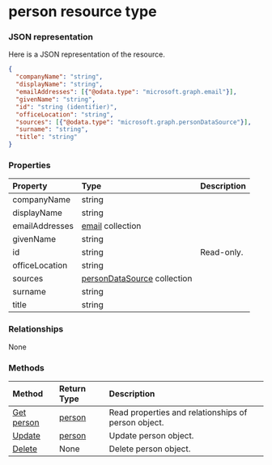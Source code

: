 # person resource type



### JSON representation

Here is a JSON representation of the resource.

<!-- {
  "blockType": "resource",
  "optionalProperties": [

  ],
  "@odata.type": "microsoft.graph.person"
}-->

```json
{
  "companyName": "string",
  "displayName": "string",
  "emailAddresses": [{"@odata.type": "microsoft.graph.email"}],
  "givenName": "string",
  "id": "string (identifier)",
  "officeLocation": "string",
  "sources": [{"@odata.type": "microsoft.graph.personDataSource"}],
  "surname": "string",
  "title": "string"
}

```
### Properties
| Property	   | Type	|Description|
|:---------------|:--------|:----------|
|companyName|string||
|displayName|string||
|emailAddresses|[email](email.md) collection||
|givenName|string||
|id|string| Read-only.|
|officeLocation|string||
|sources|[personDataSource](persondatasource.md) collection||
|surname|string||
|title|string||

### Relationships
None


### Methods

| Method		   | Return Type	|Description|
|:---------------|:--------|:----------|
|[Get person](../api/person_get.md) | [person](person.md) |Read properties and relationships of person object.|
|[Update](../api/person_update.md) | [person](person.md)	|Update person object. |
|[Delete](../api/person_delete.md) | None |Delete person object. |

<!-- uuid: 8fcb5dbc-d5aa-4681-8e31-b001d5168d79
2015-10-25 14:57:30 UTC -->
<!-- {
  "type": "#page.annotation",
  "description": "person resource",
  "keywords": "",
  "section": "documentation",
  "tocPath": ""
}-->